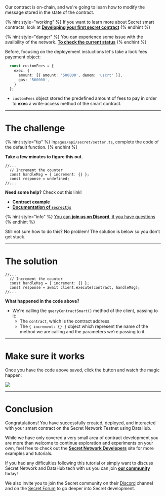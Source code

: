 Our contract is on-chain, and we're going to learn how to modify the message stored in the state of the contract. 

{% hint style="working" %}
If you want to learn more about Secret smart contracts, look at [**Developing your first secret contract**](https://learn.figment.io/tutorials/creating-a-secret-contract-from-scratch)
{% endhint %}

{% hint style="danger" %}
You can experience some issue with the availbility of the network. [**To check the current status**](https://secretnodes.com/secret/chains/holodeck-2)
{% endhint %}

Before, focusing on the deployement instuctions let's take a look fees payement object:

```typescript
  const customFees = {
    exec: {
      amount: [{ amount: '500000', denom: 'uscrt' }],
      gas: '500000',
    }
  };
```
* `customFees` object stored the predefined amount of fees to pay in order to **exec** a write-access method of the smart contract.  

----------------------------------

# The challenge

{% hint style="tip" %}
In`pages/api/secret/setter.ts`, complete the code of the default function. 
{% endhint %}

**Take a few minutes to figure this out.**

```tsx
//...
  // Increment the counter
  const handleMsg = { increment: {} };
  const response = undefined;
//...
```

**Need some help?** Check out this link!
* [**Contract example**](https://github.com/enigmampc/SecretJS-Templates/tree/master/5_contracts)  
* [**Documentation of `secrectjs`**](https://github.com/enigmampc/SecretNetwork/tree/master/cosmwasm-js/packages/sdk)  

{% hint style="info" %}
[You can **join us on Discord**, if you have questions](https://discord.gg/fszyM7K)
{% endhint %}

Still not sure how to do this? No problem! The solution is below so you don't get stuck.

----------------------------------

# The solution

```tsx
//...
  // Increment the counter
  const handleMsg = { increment: {} };
  const response = await client.execute(contract, handleMsg);
//...
```

**What happened in the code above?**
* We're calling the `queryContractSmart()` method of the client, passing to it:
  * The `contract`, which is the contract address. 
  * The `{ increment: {} }` object which represent the name of the method we are calling and the parameters we're passing to it.

----------------------------------

# Make sure it works

Once you have the code above saved, click the button and watch the magic happen:

![](../../../.gitbook/assets/pathways/near/near-setter.png)

----------------------------------

# Conclusion

Congratulations! You have successfully created, deployed, and interacted with your smart contract on the Secret Network Testnet using DataHub.

While we have only covered a very small area of contract development you are more than welcome to continue exploration and experiments on your own, feel free to check out the [**Secret Network Developers**](https://scrt.network/developers) site for more examples and tutorials.

If you had any difficulties following this tutorial or simply want to discuss Secret Network and DataHub tech with us you can join [**our community**](https://discord.gg/fszyM7K) today!

We also invite you to join the Secret community on their [Discord](http://chat.scrt.network) channel and on the [Secret Forum](http://forum.scrt.network) to go deeper into Secret development.  
